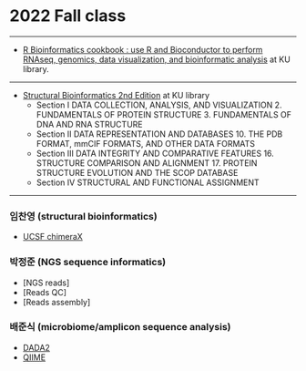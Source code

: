 # 2022 Fall class
---
* [R Bioinformatics cookbook : use R and Bioconductor to perform RNAseq, genomics, data visualization, and bioinformatic analysis](https://learning.oreilly.com/library/view/r-bioinformatics-cookbook/9781789950694/) at KU library.  
---
* [Structural Bioinformatics 2nd Edition](https://library.korea.ac.kr/detail/?cid=CAT000045598111&ctype=m) at KU library
  - Section I DATA COLLECTION, ANALYSIS, AND VISUALIZATION
    2. FUNDAMENTALS OF PROTEIN STRUCTURE
    3. FUNDAMENTALS OF DNA AND RNA STRUCTURE
  - Section II DATA REPRESENTATION AND DATABASES
    10. THE PDB FORMAT, mmCIF FORMATS, AND OTHER DATA FORMATS
  - Section III DATA INTEGRITY AND COMPARATIVE FEATURES
    16. STRUCTURE COMPARISON AND ALIGNMENT
    17. PROTEIN STRUCTURE EVOLUTION AND THE SCOP DATABASE
  - Section IV STRUCTURAL AND FUNCTIONAL ASSIGNMENT
---
### 임찬영 (structural bioinformatics)
* [UCSF chimeraX](https://www.cgl.ucsf.edu/chimerax/)
### 박정준 (NGS sequence informatics)
* [NGS reads]
* [Reads QC]
* [Reads assembly]
### 배준식 (microbiome/amplicon sequence analysis)
* [DADA2](https://benjjneb.github.io/dada2/index.html)
* [QIIME](http://qiime.org/)

